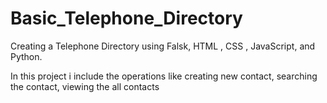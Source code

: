 # Basic_Telephone_Directory
Creating a Telephone Directory using Falsk, HTML , CSS , JavaScript, and Python.

In this project i include the operations like creating new contact, searching the contact, viewing the all contacts
